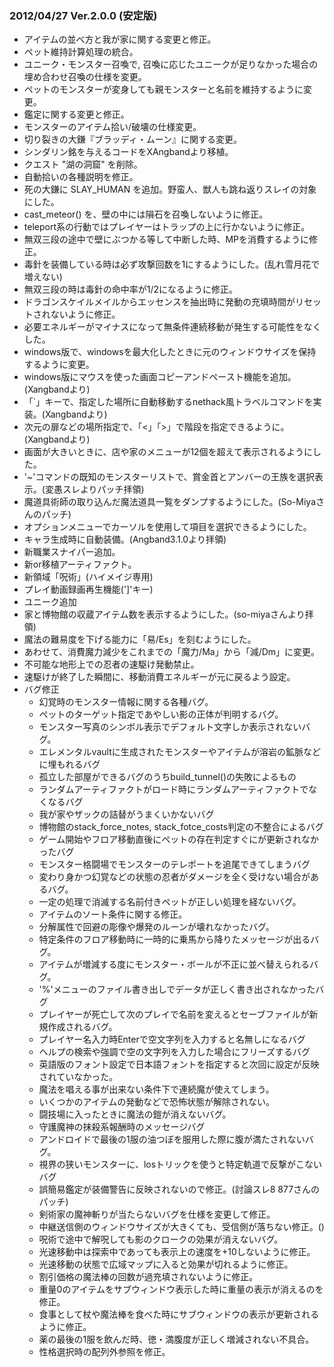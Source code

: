 ### 2012/04/27 Ver.2.0.0 (安定版)

 - アイテムの並べ方と我が家に関する変更と修正。
 - ペット維持計算処理の統合。
 - ユニーク・モンスター召喚で, 召喚に応じたユニークが足りなかった場合の埋め合わせ召喚の仕様を変更。
 - ペットのモンスターが変身しても親モンスターと名前を維持するように変更。
 - 鑑定に関する変更と修正。
 - モンスターのアイテム拾い/破壊の仕様変更。
 - 切り裂きの大鎌『ブラッディ・ムーン』に関する変更。
 - シンダリン銘を与えるコードをXAngbandより移植。
 - クエスト "湖の洞窟" を削除。
 - 自動拾いの各種説明を修正。
 - 死の大鎌に SLAY_HUMAN を追加。野蛮人、獣人も跳ね返りスレイの対象にした。
 - cast_meteor() を、壁の中には隕石を召喚しないように修正。
 - teleport系の行動ではプレイヤーはトラップの上に行かないように修正。
 - 無双三段の途中で壁にぶつかる等して中断した時、MPを消費するように修正。
 - 毒針を装備している時は必ず攻撃回数を1にするようにした。(乱れ雪月花で増えない)
 - 無双三段の時は毒針の命中率が1/2になるように修正。
 - ドラゴンスケイルメイルからエッセンスを抽出時に発動の充填時間がリセットされないように修正。
 - 必要エネルギーがマイナスになって無条件連続移動が発生する可能性をなくした。
 - windows版で、windowsを最大化したときに元のウィンドウサイズを保持するように変更。
 - windows版にマウスを使った画面コピーアンドペースト機能を追加。(Xangbandより)
 - 「`」キーで、指定した場所に自動移動するnethack風トラベルコマンドを実装。(Xangbandより)
 - 次元の扉などの場所指定で、「<」「>」で階段を指定できるように。(Xangbandより)
 - 画面が大きいときに、店や家のメニューが12個を超えて表示されるようにした。
 - '~'コマンドの既知のモンスターリストで、賞金首とアンバーの王族を選択表示。(変愚スレよりパッチ拝領)
 - 魔道具術師の取り込んだ魔法道具一覧をダンプするようにした。(So-Miyaさんのパッチ)
 - オプションメニューでカーソルを使用して項目を選択できるようにした。
 - キャラ生成時に自動装備。(Angband3.1.0より拝領)
 - 新職業スナイパー追加。
 - 新or移植アーティファクト。
 - 新領域「呪術」(ハイメイジ専用)
 - プレイ動画録画再生機能(']'キー)
 - ユニーク追加
 - 家と博物館の収蔵アイテム数を表示するようにした。(so-miyaさんより拝領)
 - 魔法の難易度を下げる能力に「易/Es」を刻むようにした。
 - あわせて、消費魔力減少をこれまでの「魔力/Ma」から「減/Dm」に変更。
 - 不可能な地形上での忍者の速駆け発動禁止。
 - 速駆けが終了した瞬間に、移動消費エネルギーが元に戻るよう設定。
 - バグ修正
     - 幻覚時のモンスター情報に関する各種バグ。
     - ペットのターゲット指定であやしい影の正体が判明するバグ。
     - モンスター写真のシンボル表示でデフォルト文字しか表示されないバグ。
     - エレメンタルvaultに生成されたモンスターやアイテムが溶岩の鉱脈などに埋もれるバグ
     - 孤立した部屋ができるバグのうちbuild_tunnel()の失敗によるもの
     - ランダムアーティファクトがロード時にランダムアーティファクトでなくなるバグ
     - 我が家やザックの詰替がうまくいかないバグ
     - 博物館のstack_force_notes, stack_fotce_costs判定の不整合によるバグ
     - ゲーム開始やフロア移動直後にペットの存在判定すぐにが更新されなかったバグ
     - モンスター格闘場でモンスターのテレポートを追尾できてしまうバグ
     - 変わり身かつ幻覚などの状態の忍者がダメージを全く受けない場合があるバグ。
     - 一定の処理で消滅する名前付きペットが正しい処理を経ないバグ。
     - アイテムのソート条件に関する修正。
     - 分解属性で回避の彫像や爆発のルーンが壊れなかったバグ。
     - 特定条件のフロア移動時に一時的に乗馬から降りたメッセージが出るバグ。
     - アイテムが増減する度にモンスター・ボールが不正に並べ替えられるバグ。
     - '%'メニューのファイル書き出しでデータが正しく書き出されなかったバグ
     - プレイヤーが死亡して次のプレイで名前を変えるとセーブファイルが新規作成されるバグ。
     - プレイヤー名入力時Enterで空文字列を入力すると名無しになるバグ
     - ヘルプの検索や強調で空の文字列を入力した場合にフリーズするバグ
     - 英語版のフォント設定で日本語フォントを指定すると次回に設定が反映されていなかった。
     - 魔法を唱える事が出来ない条件下で連続魔が使えてしまう。
     - いくつかのアイテムの発動などで恐怖状態が解除されない。
     - 闘技場に入ったときに魔法の鎧が消えないバグ。
     - 守護魔神の抹殺系報酬時のメッセージバグ
     - アンドロイドで最後の1服の油つぼを服用した際に腹が満たされないバグ。
     - 視界の狭いモンスターに、losトリックを使うと特定軌道で反撃がこないバグ
     - 誤簡易鑑定が装備警告に反映されないので修正。(討論スレ8 877さんのパッチ)
     - 剣術家の魔神斬りが当たらないバグを仕様を変更して修正。
     - 中継送信側のウィンドウサイズが大きくても、受信側が落ちない修正。()
     - 呪術で途中で解呪しても影のクロークの効果が消えないバグ。
     - 光速移動中は探索中であっても表示上の速度を+10しないように修正。
     - 光速移動の状態で広域マップに入ると効果が切れるように修正。
     - 割引価格の魔法棒の回数が過充填されないように修正。
     - 重量0のアイテムをサブウィンドウ表示した時に重量の表示が消えるのを修正。
     - 食事として杖や魔法棒を食べた時にサブウィンドウの表示が更新されるように修正。
     - 薬の最後の1服を飲んだ時、徳・満腹度が正しく増減されない不具合。
     - 性格選択時の配列外参照を修正。

